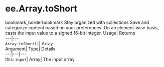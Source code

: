  
#  ee.Array.toShort
bookmark_borderbookmark Stay organized with collections  Save and categorize content based on your preferences. 
On an element-wise basis, casts the input value to a signed 16-bit integer. 
Usage| Returns  
---|---  
`Array.toShort()`| Array  
Argument| Type| Details  
---|---|---  
this: `input`| Array| The input array.  
